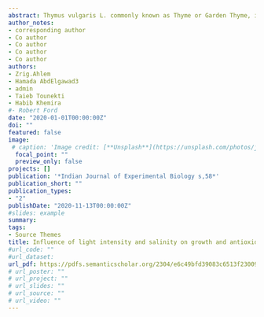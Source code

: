 ```yaml
---
abstract: Thymus vulgaris L. commonly known as Thyme or Garden Thyme, is important medicinal herb used for their wide ranging therapeutic properties. Agriculture practices of thyme plants influence their growth and biochemical composition. Here, we have evaluated the effects of two production systems and irrigation with saline water on growth, physiological characteristics and antioxidant capacity of T. vulgaris. Two levels of salinity stress 50 and 150 mM were applied for 2 and 4 weeks under shade enclosure or open field. The results showed that NaCltreated plants grown in shade enclosure showed reduced total dry weight and relative water content, photosynthetic characteristics and leaf pigments when compared to full sunny conditions. However, the shade conditions enhanced glucose and fructose accumulation mainly after a short period of NaCl stressapplication. The reduction of Ca2 and K was lower in NaClstressed plants grown under openfield conditions. Besides, under sunny conditions, plants showed significant increase in malondialdehyde MDA and H2O2 contents. Our resultsdemonstrated that these plants in open field have higher contents of reduced ascorbate ASC and reduced glutathione GSH than plants grown in shade enclosure, which could be related to enhanced activity of APX and GR. An increase in superoxide dismutase SOD and catalase CAT activity was also recorded. Moreover, activities of dehydroascorbate reductase DHAR, monodehydroascorbate reductase MDH
author_notes:
- corresponding author
- Co author
- Co author
- Co author
- Co author
authors:
- Zrig.Ahlem
- Hamada AbdElgawad3
- admin
- Taieb Tounekti
- Habib Khemira
#- Robert Ford
date: "2020-01-01T00:00:00Z"
doi: ""
featured: false
image:
 # caption: 'Image credit: [**Unsplash**](https://unsplash.com/photos/jdD8gXaTZsc)'
  focal_point: ""
  preview_only: false
projects: []
publication: '*Indian Journal of Experimental Biology s,58*'
publication_short: ""
publication_types:
- "2"
publishDate: "2020-11-13T00:00:00Z"
#slides: example
summary:
tags:
- Source Themes
title: Influence of light intensity and salinity on growth and antioxidant machinery of Thymus vulgaris L.
#url_code: ""
#url_dataset: 
url_pdf: https://pdfs.semanticscholar.org/2304/e6c49bfd39083c6513f2300974ec46620eea.pdf 
# url_poster: ""
# url_project: ""
# url_slides: ""
# url_source: ""
# url_video: ""
---
```


